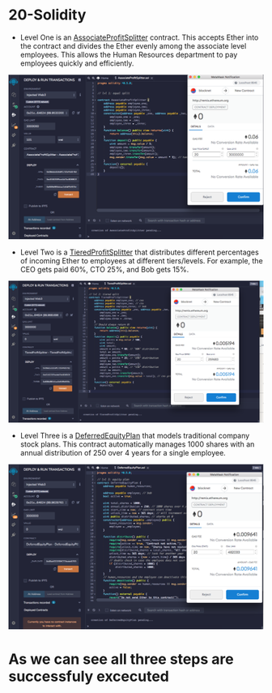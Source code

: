 # 20-Solidity

* Level One is an [AssociateProfitSplitter](https://github.com/arzuisiktopbas/20-Solidity/blob/main/AssociateProfitSplitter.sol) contract. This accepts Ether into the contract and divides the Ether evenly among the associate level employees. This allows the Human Resources department to pay employees quickly and efficiently.

![associate](https://github.com/arzuisiktopbas/20-Solidity/blob/main/Images/associate.png)

* Level Two is a [TieredProfitSplitter](https://github.com/arzuisiktopbas/20-Solidity/blob/main/TieredProfitSplitter.sol) that distributes different percentages of incoming Ether to employees at different tiers/levels. For example, the CEO gets paid 60%, CTO 25%, and Bob gets 15%.

![tiered](https://github.com/arzuisiktopbas/20-Solidity/blob/main/Images/tierefptofit.png)

* Level Three is a [DeferredEquityPlan](https://github.com/arzuisiktopbas/20-Solidity/blob/main/DeferredEquityPlan.sol) that models traditional company stock plans. This contract automatically manages 1000 shares with an annual distribution of 250 over 4 years for a single employee.

![defered](https://github.com/arzuisiktopbas/20-Solidity/blob/main/Images/deferredequity.png)


# As we can see all three steps are successfuly excecuted
